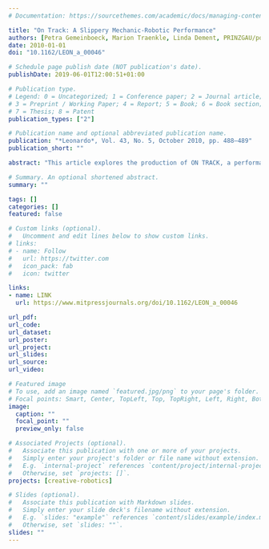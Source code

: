 ```yaml
---
# Documentation: https://sourcethemes.com/academic/docs/managing-content/

title: "On Track: A Slippery Mechanic-Robotic Performance"
authors: [Petra Gemeinboeck, Marion Traenkle, Linda Dement, PRINZGAU/podgorschek, Rob Saunders]
date: 2010-01-01
doi: "10.1162/LEON_a_00046"

# Schedule page publish date (NOT publication's date).
publishDate: 2019-06-01T12:00:51+01:00

# Publication type.
# Legend: 0 = Uncategorized; 1 = Conference paper; 2 = Journal article;
# 3 = Preprint / Working Paper; 4 = Report; 5 = Book; 6 = Book section;
# 7 = Thesis; 8 = Patent
publication_types: ["2"]

# Publication name and optional abbreviated publication name.
publication: "*Leonardo*, Vol. 43, No. 5, October 2010, pp. 488–489"
publication_short: ""

abstract: "This article explores the production of ON TRACK, a performative installation, whose slippery, smelly narrative emerges from the interactions and interferences between a mechanical mop, a troupe of robotic brushes and spilling viscous fluids. The machinic assemblage performs ‘other ways of knowing’, unfolding where the programmed and choreographed meet the messy and unknown. The work was created within the e-MobiLArt project."

# Summary. An optional shortened abstract.
summary: ""

tags: []
categories: []
featured: false

# Custom links (optional).
#   Uncomment and edit lines below to show custom links.
# links:
# - name: Follow
#   url: https://twitter.com
#   icon_pack: fab
#   icon: twitter

links:
- name: LINK
  url: https://www.mitpressjournals.org/doi/10.1162/LEON_a_00046

url_pdf:
url_code:
url_dataset:
url_poster:
url_project:
url_slides:
url_source:
url_video:

# Featured image
# To use, add an image named `featured.jpg/png` to your page's folder. 
# Focal points: Smart, Center, TopLeft, Top, TopRight, Left, Right, BottomLeft, Bottom, BottomRight.
image:
  caption: ""
  focal_point: ""
  preview_only: false

# Associated Projects (optional).
#   Associate this publication with one or more of your projects.
#   Simply enter your project's folder or file name without extension.
#   E.g. `internal-project` references `content/project/internal-project/index.md`.
#   Otherwise, set `projects: []`.
projects: [creative-robotics]

# Slides (optional).
#   Associate this publication with Markdown slides.
#   Simply enter your slide deck's filename without extension.
#   E.g. `slides: "example"` references `content/slides/example/index.md`.
#   Otherwise, set `slides: ""`.
slides: ""
---
```


